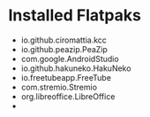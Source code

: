 # Installed Flatpaks
- io.github.ciromattia.kcc
- io.github.peazip.PeaZip
- com.google.AndroidStudio
- io.github.hakuneko.HakuNeko
- io.freetubeapp.FreeTube
- com.stremio.Stremio
- org.libreoffice.LibreOffice
- 